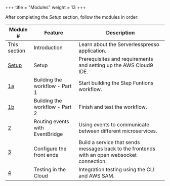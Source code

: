 +++
title = "Modules"
weight = 13
+++

After completing the *Setup* section, follow the modules in order:

Module # | Feature | Description
------------ | ------------- | -------------
This section | Introduction | Learn about the Serverlesspresso application.
[Setup](../0-setup.html) | Setup | Prerequisites and requirements and setting up the AWS Cloud9 IDE.
[1a](../1-workflow.html) | Building the workflow - Part 1 | Start building the Step Funtions workflow.
[1b](../1b-workflow.html) | Building the workflow - Part 2 | Finish and test the workflow.
[2](../2-events.html) | Routing events with EventBridge | Using events to communicate between different microservices.
[3](../3-web-apps.html) | Configure the front ends | Build a service that sends messages back to the frontends with an open websocket connection.
[4](../4-integration-testing.html) | Testing in the Cloud | Integration testing using the CLI and AWS SAM.